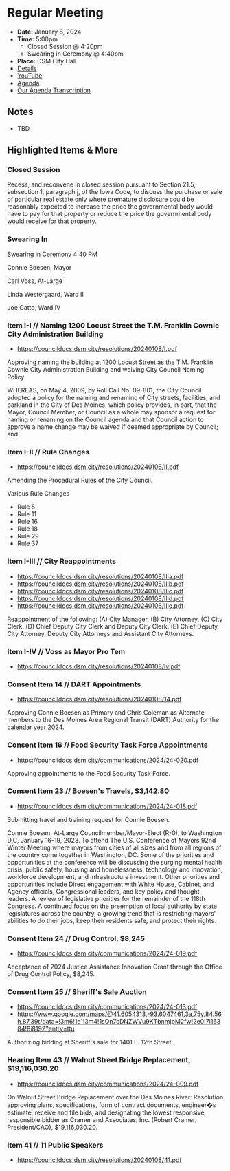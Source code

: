 # Regular Meeting

- **Date:** January 8, 2024
- **Time:** 5:00pm
    - Closed Session @ 4:20pm
    - Swearing in Ceremony @ 4:40pm
- **Place:** DSM City Hall
- [Details](https://www.dsm.city/citycouncil_detail_T60_R2696.php)
- [YouTube](https://youtube.com/live/1WuYG3qYyHI?feature=share)
- [Agenda](https://councildocs.dsm.city/agendas/ag20240108.pdf)
- [Our Agenda Transcription](#/view/agenda~2024~transcription~01-08_RM)

## Notes

- TBD

## Highlighted Items & More

### Closed Session

Recess, and reconvene in closed session pursuant to Section 21.5, subsection 1, paragraph
j, of the Iowa Code, to discuss the purchase or sale of particular real estate only where
premature disclosure could be reasonably expected to increase the price the governmental
body would have to pay for that property or reduce the price the governmental body would
receive for that property.

### Swearing In

Swearing in Ceremony 4:40 PM

Connie Boesen, Mayor

Carl Voss, At-Large

Linda Westergaard, Ward II

Joe Gatto, Ward IV

### Item I-I // Naming 1200 Locust Street the T.M. Franklin Cownie City Administration Building

- https://councildocs.dsm.city/resolutions/20240108/I.pdf

Approving naming the building at 1200 Locust Street as the T.M. Franklin Cownie City Administration Building and waiving City Council Naming Policy. 

WHEREAS, on May 4, 2009, by Roll Call No. 09-801, the City Council adopted a policy for the naming and
renaming of City streets, facilities, and parkland in the City of Des Moines, which policy provides, in part, that
the Mayor, Council Member, or Council as a whole may sponsor a request for naming or renaming on the
Council agenda and that Council action to approve a name change may be waived if deemed appropriate by
Council; and

### Item I-II // Rule Changes

- https://councildocs.dsm.city/resolutions/20240108/II.pdf

Amending the Procedural Rules of the City Council. 

Various Rule Changes

- Rule 5
- Rule 11
- Rule 16
- Rule 18
- Rule 29
- Rule 37

### Item I-III // City Reappointments

- https://councildocs.dsm.city/resolutions/20240108/IIia.pdf
- https://councildocs.dsm.city/resolutions/20240108/IIib.pdf
- https://councildocs.dsm.city/resolutions/20240108/IIic.pdf
- https://councildocs.dsm.city/resolutions/20240108/IIid.pdf
- https://councildocs.dsm.city/resolutions/20240108/IIie.pdf

Reappointment of the following: (A) City Manager. (B) City Attorney. (C) City Clerk. (D) Chief Deputy City Clerk and Deputy City Clerk. (E) Chief Deputy City Attorney, Deputy City Attorneys and Assistant City Attorneys. 

### Item I-IV // Voss as Mayor Pro Tem

- https://councildocs.dsm.city/resolutions/20240108/Iv.pdf

### Consent Item 14 // DART Appointments

- https://councildocs.dsm.city/resolutions/20240108/14.pdf

Approving Connie Boesen as Primary and Chris Coleman as Alternate members to the Des Moines Area Regional Transit (DART) Authority for the calendar year 2024. 

### Consent Item 16 // Food Security Task Force Appointments

- https://councildocs.dsm.city/communications/2024/24-020.pdf

Approving appointments to the Food Security Task Force.

### Consent Item 23 // Boesen's Travels, $3,142.80

- https://councildocs.dsm.city/communications/2024/24-018.pdf

Submitting travel and training request for Connie Boesen.

Connie Boesen, At-Large Councilmember/Mayor-Elect (R-0), to Washington D.C, January 16-19,
2023. To attend The U.S. Conference of Mayors 92nd Winter Meeting where mayors from cities of all
sizes and from all regions of the country come together in Washington, DC. Some of the priorities and
opportunities at the conference will be discussing the surging mental health crisis, public safety,
housing and homelessness, technology and innovation, workforce development, and infrastructure
investment. Other priorities and opportunities include Direct engagement with White House, Cabinet,
and Agency officials, Congressional leaders, and key policy and thought leaders. A review of
legislative priorities for the remainder of the 118th Congress. A continued focus on the preemption of
local authority by state legislatures across the country, a growing trend that is restricting mayors’
abilities to do their jobs, keep their residents safe, and protect their rights.

### Consent Item 24 // Drug Control, $8,245

- https://councildocs.dsm.city/communications/2024/24-019.pdf

Acceptance of 2024 Justice Assistance Innovation Grant through the Office of Drug Control Policy, $8,245. 

### Consent Item 25 // Sheriff's Sale Auction

- https://councildocs.dsm.city/communications/2024/24-013.pdf
- https://www.google.com/maps/@41.6054313,-93.6047461,3a,75y,84.56h,87.39t/data=!3m6!1e1!3m4!1sQn7cDNZWVu9KTbnmjpM2fw!2e0!7i16384!8i8192?entry=ttu

Authorizing bidding at Sheriff's sale for 1401 E. 12th Street.

### Hearing Item 43 // Walnut Street Bridge Replacement, $19,116,030.20

- https://councildocs.dsm.city/communications/2024/24-009.pdf

On Walnut Street Bridge Replacement over the Des Moines River: Resolution approving plans, specifications, form of contract documents, engineer�s estimate, receive and file bids, and designating the lowest responsive, responsible bidder as Cramer and Associates, Inc. (Robert Cramer, President/CAO), $19,116,030.20. 

### Item 41 // 11 Public Speakers

- https://councildocs.dsm.city/resolutions/20240108/41.pdf

